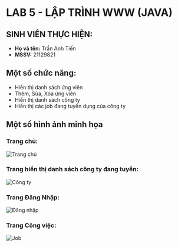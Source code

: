 # LAB 5 - LẬP TRÌNH WWW (JAVA)

## SINH VIÊN THỰC HIỆN:
- **Họ và tên:** Trần Anh Tiến
- **MSSV:** 21129821

## Một số chức năng:
- Hiển thị danh sách ứng viên
- Thêm, Sửa, Xóa ứng viên
- Hiển thị danh sách công ty
- Hiển thị các job đang tuyển dụng của công ty
  

## Một số hình ảnh minh họa

### Trang chủ: 
![Trang chủ](https://i.imgur.com/Fc9D9gc.png)

### Trang hiển thị danh sách công ty đang tuyển: 
![Công ty](https://i.imgur.com/i9tGMBN.png)

### Trang Đăng Nhập:
![Đăng nhập](https://i.imgur.com/hdJRteD.png)

### Trang Công việc:
![Job](https://i.imgur.com/IAZAPkr.png)

